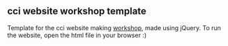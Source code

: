 ## cci website workshop template

Template for the cci website making [workshop](https://wiki.cci.arts.ac.uk/books/how-to-guides/page/making-websites-and-putting-them-online), made using jQuery. To run the website, open the html file in your browser :)
